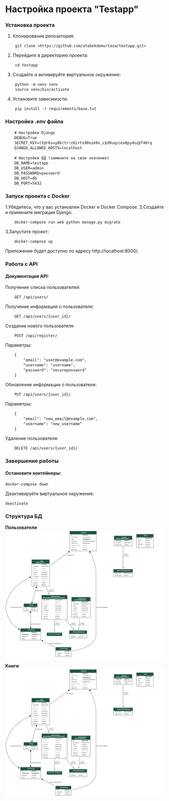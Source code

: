 # Настройка проекта "Testapp"

<h3>Установка проекта</h3>

1. Клонирование репозитория:

        git clone <https://github.com/atabekdemurtaza/testapp.git>

2. Перейдите в директорию проекта:

        cd testapp

3. Создайте и активируйте виртуальное окружение:

        python -m venv venv
        source venv/bin/activate

4. Установите зависимости:

        pip install -r requirements/base.txt

<h3>Настройка .env файла</h3>

        # Настройки Django
        DEBUG=True
        SECRET_KEY=(t@r6s=y8b(tr!z8i+tx90nze9x_c$d9uqzcea8py4sq$f40rq
        DJANGO_ALLOWED_HOSTS=localhost

        # Настройки БД (замените на свои значения)
        DB_NAME=testapp
        DB_USER=admin
        DB_PASSWORD=password
        DB_HOST=db
        DB_PORT=5432

<h3>Запуск проекта с Docker</h3>

1.Убедитесь, что у вас установлен Docker и Docker Compose.
2.Создайте и примените миграции Django:

        docker-compose run web python manage.py migrate

3.Запустите проект:

        docker-compose up

Приложение будет доступно по адресу http://localhost:8000/.

<h3>Работа с API</h3>
<h4>Документация API:</h4>

Получение списка пользователей:

        GET /api/users/

Получение информации о пользователе:

        GET /api/users/{user_id}/

Создание нового пользователя:

        POST /api/register/

Параметры:

        {
            "email": "user@example.com",
            "username": "username",
            "password": "securepassword"
        }

Обновление информации о пользователе:

        PUT /api/users/{user_id}/

Параметры:

        {
            "email": "new_email@example.com",
            "username": "new_username"
        }

Удаление пользователя:

        DELETE /api/users/{user_id}/


<h3>Завершение работы</h3>
<h4>Остановите контейнеры:</h4>

    docker-compose down

Деактивируйте виртуальное окружение:

    deactivate

<h3>Структура БД</h3>


<b>Пользователи</b>
![Project Logo](./accounts/graph/models.png)


<b>Книги</b>
![Project Logo](./books/graph/models.png)
